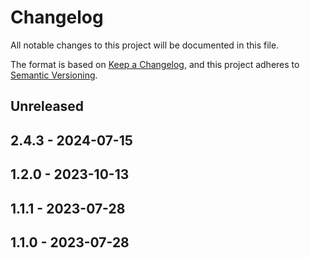 # Changelog

All notable changes to this project will be documented in this file.

The format is based on [Keep a Changelog](https://keepachangelog.com/en/1.0.0/),
and this project adheres to [Semantic Versioning](https://semver.org/spec/v2.0.0.html).

## Unreleased

## 2.4.3 - 2024-07-15

## 1.2.0 - 2023-10-13

## 1.1.1 - 2023-07-28

## 1.1.0 - 2023-07-28
